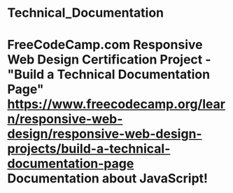 # Technical_Documentation
# FreeCodeCamp.com Responsive Web Design Certification Project - "Build a Technical Documentation Page" <a>https://www.freecodecamp.org/learn/responsive-web-design/responsive-web-design-projects/build-a-technical-documentation-page</a> Documentation about JavaScript!
